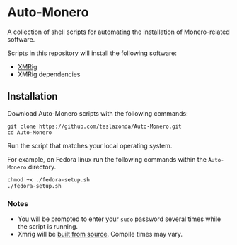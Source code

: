# Auto-Monero

A collection of shell scripts for automating the installation of Monero-related software.

Scripts in this repository will install the following software:  

* [XMRig](https://xmrig.com)
* XMRig dependencies

## Installation

Download Auto-Monero scripts with the following commands:


```shell
git clone https://github.com/teslazonda/Auto-Monero.git   
cd Auto-Monero
```
Run the script that matches your local operating system.

For example, on Fedora linux run the following commands within the `Auto-Monero` directory.
```shell
chmod +x ./fedora-setup.sh
./fedora-setup.sh
```

### Notes
* You will be prompted to enter your `sudo` password several times while the script is running.  
* Xmrig will be [built from source](https://xmrig.com/docs/miner/build). Compile times may vary.
